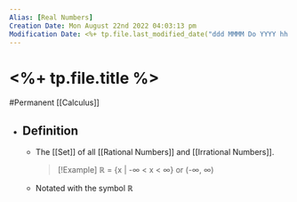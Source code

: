 ```yaml
---
Alias: [Real Numbers]
Creation Date: Mon August 22nd 2022 04:03:13 pm 
Modification Date: <%+ tp.file.last_modified_date("ddd MMMM Do YYYY hh:mm:ss a") %>
---
```

# <%+ tp.file.title %>
#Permanent [[Calculus]]

- ## Definition
	- The [[Set]] of all [[Rational Numbers]] and [[Irrational Numbers]].
	  > [!Example]
	  > ℝ = {x | -∞ < x < ∞}
	  > or
	  > (-∞, ∞)
	- Notated with the symbol ℝ